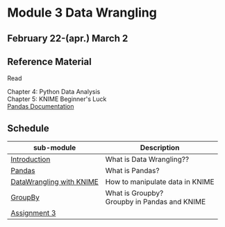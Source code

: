 # Module 3 Data Wrangling 

## February 22-(apr.) March 2

## Reference Material 

Read 

Chapter 4: Python Data Analysis  
Chapter 5: KNIME Beginner's Luck  
[Pandas Documentation](https://pandas.pydata.org/)  

## Schedule

| sub-module|Description|
|---|---|
|[Introduction](https://bnorthan.github.io/inf-428-data-analytics-online/Module3/Introduction) | What is Data Wrangling?? |
|[Pandas](https://bnorthan.github.io/inf-428-data-analytics-online/Module3/Pandas) | What is Pandas? |
|[DataWrangling with KNIME](https://bnorthan.github.io/inf-428-data-analytics-online/Module3/KNIME) | How to manipulate data in KNIME |
|[GroupBy](https://bnorthan.github.io/inf-428-data-analytics-online/Module3/GroupBy) | What is Groupby?<br> Groupby in Pandas and KNIME |
|[Assignment 3](https://bnorthan.github.io/inf-428-data-analytics-online/Module3/Assignment3) |  |